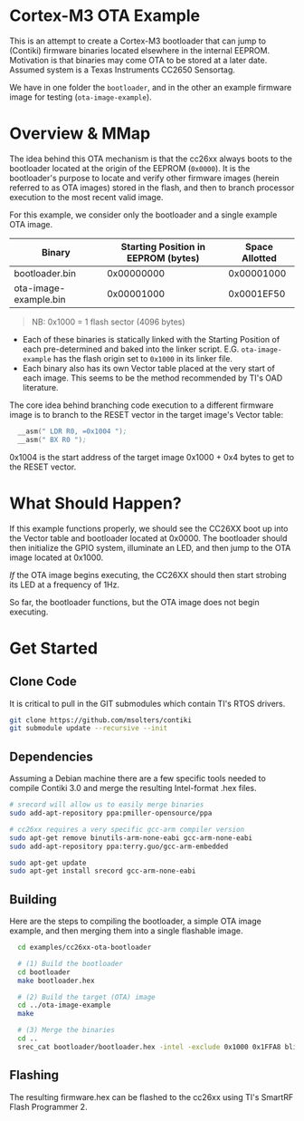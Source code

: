 # Cortex-M3 OTA Example

This is an attempt to create a Cortex-M3 bootloader that can jump to (Contiki) firmware binaries located elsewhere in the internal EEPROM.  Motivation is that binaries may come OTA to be stored at a later date.  Assumed system is a Texas Instruments CC2650 Sensortag.

We have in one folder the `bootloader`, and in the other an example firmware image for testing (`ota-image-example`).

# Overview & MMap
The idea behind this OTA mechanism is that the cc26xx always boots to the bootloader located at the origin of the EEPROM (`0x0000`).  It is the bootloader's purpose to locate and verify other firmware images (herein referred to as OTA images) stored in the flash, and then to branch processor execution to the most recent valid image.

For this example, we consider only the bootloader and a single example OTA image.

Binary | Starting Position in EEPROM (bytes) | Space Allotted
--- | --- | ---
bootloader.bin | 0x00000000 | 0x00001000
ota-image-example.bin | 0x00001000 | 0x0001EF50

> NB: 0x1000 = 1 flash sector (4096 bytes)

*  Each of these binaries is statically linked with the Starting Position of each pre-determined and baked into the linker script.  E.G. `ota-image-example` has the flash origin set to `0x1000` in its linker file.
*  Each binary also has its own Vector table placed at the very start of each image.  This seems to be the method recommended by TI's OAD literature.

The core idea behind branching code execution to a different firmware image is to branch to the RESET vector in the target image's Vector table:

```asm
  __asm(" LDR R0, =0x1004 ");
  __asm(" BX R0 ");
```

0x1004 is the start address of the target image 0x1000 + 0x4 bytes to get to the RESET vector.

# What Should Happen?
If this example functions properly, we should see the CC26XX boot up into the Vector table and bootloader located at 0x0000.  The bootloader should then initialize the GPIO system, illuminate an LED, and then jump to the OTA image located at 0x1000.

*If* the OTA image begins executing, the CC26XX should then start strobing its LED at a frequency of 1Hz.

So far, the bootloader functions, but the OTA image does not begin executing.

# Get Started

## Clone Code
It is critical to pull in the GIT submodules which contain TI's RTOS drivers.

```bash
git clone https://github.com/msolters/contiki
git submodule update --recursive --init
```

## Dependencies
Assuming a Debian machine there are a few specific tools needed to compile Contiki 3.0 and merge the resulting Intel-format .hex files.

```bash
# srecord will allow us to easily merge binaries
sudo add-apt-repository ppa:pmiller-opensource/ppa

# cc26xx requires a very specific gcc-arm compiler version
sudo apt-get remove binutils-arm-none-eabi gcc-arm-none-eabi
sudo add-apt-repository ppa:terry.guo/gcc-arm-embedded

sudo apt-get update
sudo apt-get install srecord gcc-arm-none-eabi
```

## Building
Here are the steps to compiling the bootloader, a simple OTA image example, and then merging them into a single flashable image.

```bash
  cd examples/cc26xx-ota-bootloader

  # (1) Build the bootloader
  cd bootloader
  make bootloader.hex

  # (2) Build the target (OTA) image
  cd ../ota-image-example
  make

  # (3) Merge the binaries
  cd ..
  srec_cat bootloader/bootloader.hex -intel -exclude 0x1000 0x1FFA8 blinker.hex -intel -crop 0x1000 0x1FFA8 -o firmware.hex -intel
```

## Flashing
The resulting firmware.hex can be flashed to the cc26xx using TI's SmartRF Flash Programmer 2.
